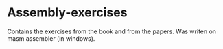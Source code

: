 # Assembly-exercises
Contains the exercises from the book and from the papers. 
Was writen on masm assembler (in windows).
